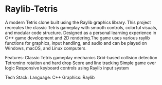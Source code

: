 # Raylib-Tetris
A modern Tetris clone built using the Raylib graphics library. This project recreates the classic Tetris gameplay with smooth controls, colorful visuals, and modular code structure. Designed as a personal learning experience in C++ game development and 2D rendering.The game uses various raylib functions for graphics, input handling, and audio and can be played on Windows, macOS, and Linux computers.

Features:
Classic Tetris gameplay mechanics
Grid-based collision detection
Tetromino rotation and hard drop
Score and line tracking
Simple game over logic
Responsive keyboard controls using Raylib input system

Tech Stack:
Language: C++
Graphics: Raylib
